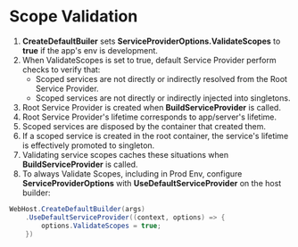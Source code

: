 # Scope Validation
1. **CreateDefaultBuiler** sets **ServiceProviderOptions.ValidateScopes** to **true** if the app's env is development.
2. When ValidateScopes is set to true, default Service Provider perform checks to verify that:
    - Scoped services are not directly or indirectly resolved from the Root Service Provider.
    - Scoped services are not directly or indirectly injected into singletons.
3. Root Service Provider is created when **BuildServiceProvider** is called.
4. Root Service Provider's lifetime corresponds to app/server's lifetime.
5. Scoped services are disposed by the container that created them.
6. If a scoped service is created in the root container, the service's lifetime is effectively promoted to singleton.
7. Validating service scopes caches these situations when **BuildServiceProvider** is called.
8. To always Validate Scopes, including in Prod Env, configure **ServiceProviderOptions** with **UseDefaultServiceProvider** on the host builder:
```c#
WebHost.CreateDefaultBuilder(args)
    .UseDefaultServiceProvider((context, options) => {
        options.ValidateScopes = true;
    })
```